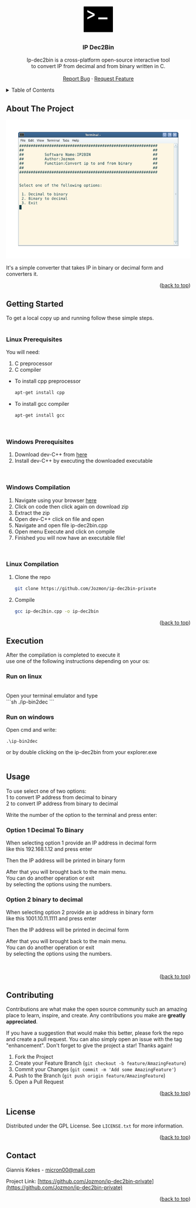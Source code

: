 

<!-- PROJECT LOGO -->
<br />
<div align="center">
  <a href="https://github.com/Jozmon/ip-dec2bin-private">
    <img src="images/logo.png" alt="Logo" width="80" height="80">
  </a>

  <h3 align="center">IP Dec2Bin</h3>

  <p align="center">
    Ip-dec2bin is a cross-platform open-source interactive tool 
    <br>
    to convert IP from decimal and from binary written in C.
    <br />
    <br />
    <a href="https://github.com/Jozmon/ip-dec2bin-private/issues">Report Bug</a>
    ·
    <a href="https://github.com/Jozmon/ip-dec2bin-private/issues">Request Feature</a>
  </p>
</div>



<!-- TABLE OF CONTENTS -->
<details>
  <summary>Table of Contents</summary>
  <ol>
    <li>
      <a href="#about-the-project">About The Project</a>
      <ul>
        <li><a href="#built-with">Built With</a></li>
      </ul>
    </li>
    <li>
      <a href="#getting-started">Getting Started</a>
      <ul>
        <li><a href="#prerequisites">Prerequisites</a></li>
        <li><a href="#installation">Installation</a></li>
      </ul>
    </li>
    <li><a href="#usage">Usage</a></li>
    <li><a href="#contributing">Contributing</a></li>
    <li><a href="#license">License</a></li>
    <li><a href="#contact">Contact</a></li>
    <li><a href="#acknowledgments">Acknowledgments</a></li>
  </ol>
</details>



<!-- ABOUT THE PROJECT -->
## About The Project

[![Product Name Screen Shot][product-screenshot]](https://github.com/Jozmon/ip-dec2bin-private)

It's a simple converter that takes IP in binary or decimal form and converters it.




<p align="right">(<a href="#readme-top">back to top</a>)</p>



<!-- GETTING STARTED -->
## Getting Started

To get a local copy up and running follow these simple steps.
    <br>
    <br>
### Linux Prerequisites

You will need:<br>
1. C preprocessor<br>
2. C compiler <br>

* To  install cpp preprocessor
  ```sh
  apt-get install cpp
  ```
 

* To  install gcc compiler
  ```sh
  apt-get install gcc
  ```
<br>

### Windows Prerequisites

1. Download dev-C++ from [here](dev-C++)
2. Install dev-C++ by executing the downloaded executable


<br>

    
### Windows Compilation


1. Navigate using your browser [here](master-url) 
2. Click on code then click again on download zip
3. Extract the zip 
4. Open dev-C++ click on file and open
5. Navigate and open file ip-dec2bin.cpp 
6. Open menu Execute and click on compile
7. Finished you will now have an executable file!

<br>


### Linux Compilation



1. Clone the repo <br>
   ```sh
   git clone https://github.com/Jozmon/ip-dec2bin-private
   ```
2. Compile 
   ```sh
   gcc ip-dec2bin.cpp -o ip-dec2bin
   ```


<p align="right">(<a href="#readme-top">back to top</a>)</p>



<!-- EXECUTION -->
## Execution

After the compilation is completed to execute it<br>
use one of the following instructions depending on your os:

### Run on linux
<br>
Open your terminal emulator and type
<br>
  ```sh
./ip-bin2dec
   ```
<br>

### Run on windows
Open cmd and write:
```
.\ip-bin2dec
```

or by double clicking on the ip-dec2bin from your explorer.exe
<br>
<br>

<!-- USAGE EXAMPLES -->
## Usage


To use select one of two options:<br>
1 to convert IP address from decimal to binary <br>
2 to convert IP address from binary to decimal <br>

Write the number of the option to the terminal and press enter:
<br>

### Option 1 Decimal To Binary

When selecting option 1 provide an IP address in decimal form<br>
like this 192.168.1.12 and press enter
<br>

Then the IP address will be printed in binary form
<br>

After that you will brought back to the main menu.<br>
You can do another operation or exit <br>
by selecting the options using the numbers.
<br>

### Option 2 binary to decimal
When selecting option 2 provide an ip address in binary form<br>
like this 1001.10.11.1111 and press enter
<br>

Then the IP address will be printed in decimal form
<br>

After that you will brought back to the main menu. <br>
You can do another operation or exit <br>
by selecting the options using the numbers.

<br>


<p align="right">(<a href="#readme-top">back to top</a>)</p>



<!-- CONTRIBUTING -->
## Contributing

Contributions are what make the open source community such an amazing place to learn, inspire, and create. Any contributions you make are **greatly appreciated**.

If you have a suggestion that would make this better, please fork the repo and create a pull request. You can also simply open an issue with the tag "enhancement".
Don't forget to give the project a star! Thanks again!

1. Fork the Project
2. Create your Feature Branch (`git checkout -b feature/AmazingFeature`)
3. Commit your Changes (`git commit -m 'Add some AmazingFeature'`)
4. Push to the Branch (`git push origin feature/AmazingFeature`)
5. Open a Pull Request

<p align="right">(<a href="#readme-top">back to top</a>)</p>



<!-- LICENSE -->
## License

Distributed under the GPL License. See `LICENSE.txt` for more information.

<p align="right">(<a href="#readme-top">back to top</a>)</p>



<!-- CONTACT -->
## Contact

Giannis Kekes - micron00@mail.com

Project Link: [https://github.com/Jozmon/ip-dec2bin-private](https://github.com/Jozmon/ip-dec2bin-private)

<p align="right">(<a href="#readme-top">back to top</a>)</p>






<!-- MARKDOWN LINKS & IMAGES -->
[product-screenshot]: images/screenshot.png
[maste-url]: https://github.com/Jozmon/ip-dec2bin-private
[dev-C++]: https://sourceforge.net/projects/orwelldevcpp/files/latest/download

